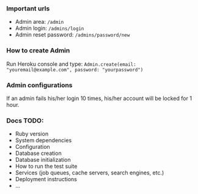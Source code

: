 ### Important urls
* Admin area: `/admin`
* Admin login: `/admins/login`
* Admin reset password: `/admins/password/new`

### How to create Admin
Run Heroku console and type:
`Admin.create(email: "youremail@example.com", password: "yourpassword")`

### Admin configurations
If an admin fails his/her login 10 times, his/her account will be locked for 1 hour.

### Docs TODO:
* Ruby version
* System dependencies
* Configuration
* Database creation
* Database initialization
* How to run the test suite
* Services (job queues, cache servers, search engines, etc.)
* Deployment instructions
* ...
